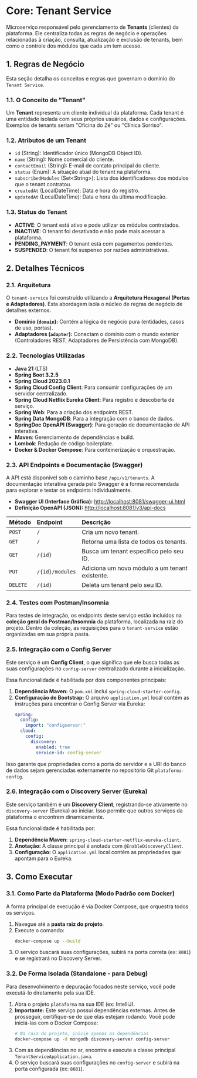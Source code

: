# Core: Tenant Service

Microserviço responsável pelo gerenciamento de **Tenants** (clientes) da plataforma. Ele centraliza todas as regras de negócio e operações relacionadas à criação, consulta, atualização e exclusão de tenants, bem como o controle dos módulos que cada um tem acesso.

## 1\. Regras de Negócio

Esta seção detalha os conceitos e regras que governam o domínio do `Tenant Service`.

### 1.1. O Conceito de "Tenant"

Um **Tenant** representa um cliente individual da plataforma. Cada tenant é uma entidade isolada com seus próprios usuários, dados e configurações. Exemplos de tenants seriam "Oficina do Zé" ou "Clínica Sorriso".

### 1.2. Atributos de um Tenant

- `id` (String): Identificador único (MongoDB Object ID).
- `name` (String): Nome comercial do cliente.
- `contactEmail` (String): E-mail de contato principal do cliente.
- `status` (Enum): A situação atual do tenant na plataforma.
- `subscribedModules` (Set\<String\>): Lista dos identificadores dos módulos que o tenant contratou.
- `createdAt` (LocalDateTime): Data e hora do registro.
- `updatedAt` (LocalDateTime): Data e hora da última modificação.

### 1.3. Status do Tenant

- **ACTIVE**: O tenant está ativo e pode utilizar os módulos contratados.
- **INACTIVE**: O tenant foi desativado e não pode mais acessar a plataforma.
- **PENDING\_PAYMENT**: O tenant está com pagamentos pendentes.
- **SUSPENDED**: O tenant foi suspenso por razões administrativas.

## 2\. Detalhes Técnicos

### 2.1. Arquitetura

O `tenant-service` foi construído utilizando a **Arquitetura Hexagonal (Portas e Adaptadores)**. Esta abordagem isola o núcleo de regras de negócio de detalhes externos.

- **Domínio (`domain`):** Contém a lógica de negócio pura (entidades, casos de uso, portas).
- **Adaptadores (`adapter`):** Conectam o domínio com o mundo exterior (Controladores REST, Adaptadores de Persistência com MongoDB).

### 2.2. Tecnologias Utilizadas

- **Java 21** (LTS)
- **Spring Boot 3.2.5**
- **Spring Cloud 2023.0.1**
- **Spring Cloud Config Client**: Para consumir configurações de um servidor centralizado.
- **Spring Cloud Netflix Eureka Client**: Para registro e descoberta de serviço.
- **Spring Web**: Para a criação dos endpoints REST.
- **Spring Data MongoDB**: Para a integração com o banco de dados.
- **SpringDoc OpenAPI (Swagger)**: Para geração de documentação de API interativa.
- **Maven**: Gerenciamento de dependências e build.
- **Lombok**: Redução de código boilerplate.
- **Docker & Docker Compose**: Para conteinerização e orquestração.

### 2.3. API Endpoints e Documentação (Swagger)

A API está disponível sob o caminho base `/api/v1/tenants`. A documentação interativa gerada pelo Swagger é a forma recomendada para explorar e testar os endpoints individualmente.

- **Swagger UI (Interface Gráfica):** [http://localhost:8081/swagger-ui.html](https://www.google.com/search?q=http://localhost:8081/swagger-ui.html)
- **Definição OpenAPI (JSON):** [http://localhost:8081/v3/api-docs](https://www.google.com/search?q=http://localhost:8081/v3/api-docs)

| Método | Endpoint                    | Descrição                                         |
| :----- | :-------------------------- | :------------------------------------------------ |
| `POST` | `/`                         | Cria um novo tenant.                              |
| `GET`  | `/`                         | Retorna uma lista de todos os tenants.            |
| `GET`  | `/{id}`                     | Busca um tenant específico pelo seu ID.           |
| `PUT`  | `/{id}/modules`             | Adiciona um novo módulo a um tenant existente.     |
| `DELETE` | `/{id}`                     | Deleta um tenant pelo seu ID.                      |

### 2.4. Testes com Postman/Insomnia

Para testes de integração, os endpoints deste serviço estão incluídos na **coleção geral do Postman/Insomnia** da plataforma, localizada na raiz do projeto. Dentro da coleção, as requisições para o `tenant-service` estão organizadas em sua própria pasta.

### 2.5. Integração com o Config Server

Este serviço é um **Config Client**, o que significa que ele busca todas as suas configurações no `config-server` centralizado durante a inicialização.

Essa funcionalidade é habilitada por dois componentes principais:

1.  **Dependência Maven:** O `pom.xml` inclui `spring-cloud-starter-config`.
2.  **Configuração de Bootstrap:** O arquivo `application.yml` local contém as instruções para encontrar o Config Server via Eureka:
    ```yaml
    spring:
      config:
        import: "configserver:"
      cloud:
        config:
          discovery:
            enabled: true
            service-id: config-server
    ```

Isso garante que propriedades como a porta do servidor e a URI do banco de dados sejam gerenciadas externamente no repositório Git `plataforma-config`.

### 2.6. Integração com o Discovery Server (Eureka)

Este serviço também é um **Discovery Client**, registrando-se ativamente no `discovery-server` (Eureka) ao iniciar. Isso permite que outros serviços da plataforma o encontrem dinamicamente.

Essa funcionalidade é habilitada por:

1.  **Dependência Maven:** `spring-cloud-starter-netflix-eureka-client`.
2.  **Anotação:** A classe principal é anotada com `@EnableDiscoveryClient`.
3.  **Configuração:** O `application.yml` local contém as propriedades que apontam para o Eureka.

## 3\. Como Executar

### 3.1. Como Parte da Plataforma (Modo Padrão com Docker)

A forma principal de execução é via Docker Compose, que orquestra todos os serviços.

1.  Navegue até a **pasta raiz do projeto**.
2.  Execute o comando:
    ```bash
    docker-compose up --build
    ```
3.  O serviço buscará suas configurações, subirá na porta correta (ex: `8081`) e se registrará no Discovery Server.

### 3.2. De Forma Isolada (Standalone - para Debug)

Para desenvolvimento e depuração focados neste serviço, você pode executá-lo diretamente pela sua IDE.

1.  Abra o projeto `plataforma` na sua IDE (ex: IntelliJ).
2.  **Importante:** Este serviço possui dependências externas. Antes de prosseguir, certifique-se de que elas estejam rodando. Você pode iniciá-las com o Docker Compose:
    ```bash
    # Na raiz do projeto, inicie apenas as dependências
    docker-compose up -d mongodb discovery-server config-server
    ```
3.  Com as dependências no ar, encontre e execute a classe principal `TenantServiceApplication.java`.
4.  O serviço buscará suas configurações no `config-server` e subirá na porta configurada (ex: `8081`).